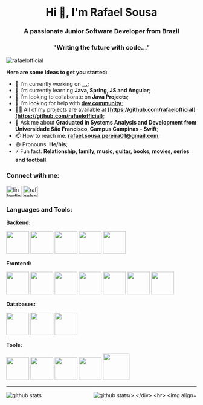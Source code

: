 <h1 align="center">Hi 👋, I'm Rafael Sousa</h1>
<h3 align="center">A passionate Junior Software Developer from Brazil</h3>
<h3 align="center"> "Writing the future with code..."</h3>

<p align="left"> <img src="https://komarev.com/ghpvc/?username=rafaelofficial22&label=Profile%20views&color=0e75b6&style=flat" alt="rafaelofficial" /> </p>

**Here are some ideas to get you started:**

- 🔭 I’m currently working on **[...](https://www.linkedin.com/in/rafaelofficial/)**;
- 🌱 I’m currently learning **Java, Spring, JS and Angular**;
- 👯 I’m looking to collaborate on **Java Projects**;
- 🤔 I’m looking for help with **[dev community](https://dev.to/)**;
- 👨‍💻 All of my projects are available at **[https://github.com/rafaelofficial](https://github.com/rafaelofficial)**;
- 💬 Ask me about **Graduated in Systems Analysis and Development from Universidade São Francisco, Campus Campinas - Swift**;
- 📫 How to reach me: **rafael.sousa.pereira01@gmail.com**;
- 😄 Pronouns: **He/his**;
- ⚡ Fun fact: **Relationship, family, music, guitar, books, movies, series and football**.

<h3 align="left">Connect with me:</h3>
<p align="left"> 
  <a href="https://www.linkedin.com/in/rafaelofficial/" target="blank"><img align="center" src="https://cdn.jsdelivr.net/gh/devicons/devicon/icons/linkedin/linkedin-original.svg" alt="linkedin-rafaelofficial" height="30" width="40" /></a>
  <a href="https://instagram.com/rafaelsousa.dev" target="blank"><img align="center" src="https://cdn.jsdelivr.net/npm/simple-icons@3.0.1/icons/instagram.svg" alt="rafaelsousa.dev" height="30" width="40" /></a>
  
  <h3 align="left">Languages and Tools:</h3>
  <strong>Backend:</strong>
  <p>
  <img width="60" height="60" src="https://cdn.jsdelivr.net/gh/devicons/devicon/icons/java/java-original.svg" />
  <img width="60" height="60" src="https://cdn.jsdelivr.net/gh/devicons/devicon/icons/python/python-original.svg" />
  <img width="60" height="60" src="https://cdn.jsdelivr.net/gh/devicons/devicon/icons/spring/spring-original.svg" />
  <img width="60" height="60" src="https://cdn.jsdelivr.net/gh/devicons/devicon/icons/typescript/typescript-original.svg" />
  <img width="60" height="60" src="https://cdn.jsdelivr.net/gh/devicons/devicon/icons/nodejs/nodejs-original.svg" />
  </p>
  
  <strong>Frontend:</strong>
  <p>
  <img width="60" height="60" src="https://cdn.jsdelivr.net/gh/devicons/devicon/icons/javascript/javascript-plain.svg" />
  <img width="60" height="60" src="https://cdn.jsdelivr.net/gh/devicons/devicon/icons/html5/html5-plain.svg" />
  <img width="60" height="60" src="https://cdn.jsdelivr.net/gh/devicons/devicon/icons/css3/css3-plain.svg" />
  <img width="60" height="60" src="https://cdn.jsdelivr.net/gh/devicons/devicon/icons/jquery/jquery-original.svg" />
  <img width="60" height="60" src="https://cdn.jsdelivr.net/gh/devicons/devicon/icons/bootstrap/bootstrap-plain.svg" />
  <img width="60" height="60" src="https://cdn.jsdelivr.net/gh/devicons/devicon/icons/angularjs/angularjs-plain.svg" />
  <img width="60" height="60" src="https://cdn.jsdelivr.net/gh/devicons/devicon/icons/react/react-original.svg" />
  </p>
  
  <strong>Databases:</strong>
  <p>
  <img width="60" height="60" src="https://cdn.jsdelivr.net/gh/devicons/devicon/icons/mysql/mysql-original.svg" /> 
  <img width="60" height="60" src="https://cdn.jsdelivr.net/gh/devicons/devicon/icons/postgresql/postgresql-original.svg" />
  <img width="60" height="60" src="https://cdn.jsdelivr.net/gh/devicons/devicon/icons/oracle/oracle-original.svg" />
  </p>
  
  <strong>Tools:</strong>
  <p>
  <img width="60" height="60" src="https://cdn.jsdelivr.net/gh/devicons/devicon/icons/windows8/windows8-original.svg" />
  <img width="60" height="60" src="https://cdn.jsdelivr.net/gh/devicons/devicon/icons/linux/linux-original.svg" />
  <img width="60" height="60" src="https://cdn.jsdelivr.net/gh/devicons/devicon/icons/git/git-original.svg" />
  <img width="60" height="60" src="https://cdn.jsdelivr.net/gh/devicons/devicon/icons/vscode/vscode-original.svg" />
  <img width="70" height="70" src="https://cdn.jsdelivr.net/gh/devicons/devicon/icons/docker/docker-original.svg"" />
  </p><hr>
  <!-- Github Stats -->
  <div>                                                                                                                
  <img align="center" src="https://github-readme-stats.vercel.app/api?username=rafaelofficial&show_icons=true&include_all_commits=true&theme=github_dark&count_private=true&layout=compact"   alt="github stats"/>
  <img align="right" src="https://github-readme-stats.vercel.app/api/top-langs/?username=rafaelofficial&layout=compact&theme=github_dark" alt="github stats/>
  </div>
 <hr>
<img align="right" src="https://img.shields.io/badge/Made%20with-Markdown-1f425f.svg?style=for-the-badge">  
 
 
